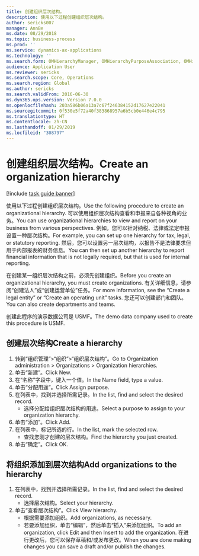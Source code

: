 ```yaml
---
title: 创建组织层次结构。
description: 使用以下过程创建组织层次结构。
author: sericks007
manager: AnnBe
ms.date: 08/29/2018
ms.topic: business-process
ms.prod: ''
ms.service: dynamics-ax-applications
ms.technology: ''
ms.search.form: OMHierarchyManager, OMHierarchyPurposeAssociation, OMHierarchySelection, HierarchyDesigner
audience: Application User
ms.reviewer: sericks
ms.search.scope: Core, Operations
ms.search.region: Global
ms.author: sericks
ms.search.validFrom: 2016-06-30
ms.dyn365.ops.version: Version 7.0.0
ms.openlocfilehash: 203a586b06a13a7c67f246384152d17627e22041
ms.sourcegitcommit: 0f530e5f72a40f383868957a6b5cb0e446e4c795
ms.translationtype: HT
ms.contentlocale: zh-CN
ms.lasthandoff: 01/29/2019
ms.locfileid: "308797"
---
```

# <a name="create-an-organization-hierarchy"></a><span data-ttu-id="b5de7-103">创建组织层次结构。</span><span class="sxs-lookup"><span data-stu-id="b5de7-103">Create an organization hierarchy</span></span>

[!include [task guide banner](../../includes/task-guide-banner.md)]

<span data-ttu-id="b5de7-104">使用以下过程创建组织层次结构。</span><span class="sxs-lookup"><span data-stu-id="b5de7-104">Use the following procedure to create an organizational hierarchy.</span></span> <span data-ttu-id="b5de7-105">可以使用组织层次结构查看和申报来自各种视角的业务。</span><span class="sxs-lookup"><span data-stu-id="b5de7-105">You can use organizational hierarchies to view and report on your business from various perspectives.</span></span> <span data-ttu-id="b5de7-106">例如，您可以针对纳税、法律或法定申报设置一种层次结构。</span><span class="sxs-lookup"><span data-stu-id="b5de7-106">For example, you can set up one hierarchy for tax, legal, or statutory reporting.</span></span> <span data-ttu-id="b5de7-107">然后，您可以设置另一层次结构，以报告不是法律要求但用于内部报表的财务信息。</span><span class="sxs-lookup"><span data-stu-id="b5de7-107">You can then set up another hierarchy to report financial information that is not legally required, but that is used for internal reporting.</span></span> 



<span data-ttu-id="b5de7-108">在创建某一组织层次结构之前，必须先创建组织。</span><span class="sxs-lookup"><span data-stu-id="b5de7-108">Before you create an organizational hierarchy, you must create organizations.</span></span> <span data-ttu-id="b5de7-109">有关详细信息，请参阅“创建法人”或“创建运营单位”任务。</span><span class="sxs-lookup"><span data-stu-id="b5de7-109">For more information, see the “Create a legal entity” or “Create an operating unit” tasks.</span></span> <span data-ttu-id="b5de7-110">您还可以创建部门和团队。</span><span class="sxs-lookup"><span data-stu-id="b5de7-110">You can also create departments and teams.</span></span> 



<span data-ttu-id="b5de7-111">创建此程序的演示数据公司是 USMF。</span><span class="sxs-lookup"><span data-stu-id="b5de7-111">The demo data company used to create this procedure is USMF.</span></span>


## <a name="create-a-hierarchy"></a><span data-ttu-id="b5de7-112">创建层次结构</span><span class="sxs-lookup"><span data-stu-id="b5de7-112">Create a hierarchy</span></span>
1. <span data-ttu-id="b5de7-113">转到“组织管理”>“组织”>“组织层次结构”。</span><span class="sxs-lookup"><span data-stu-id="b5de7-113">Go to Organization administration > Organizations > Organization hierarchies.</span></span>
2. <span data-ttu-id="b5de7-114">单击“新建”。</span><span class="sxs-lookup"><span data-stu-id="b5de7-114">Click New.</span></span>
3. <span data-ttu-id="b5de7-115">在“名称”字段中，键入一个值。</span><span class="sxs-lookup"><span data-stu-id="b5de7-115">In the Name field, type a value.</span></span>
4. <span data-ttu-id="b5de7-116">单击“分配用途”。</span><span class="sxs-lookup"><span data-stu-id="b5de7-116">Click Assign purpose.</span></span>
5. <span data-ttu-id="b5de7-117">在列表中，找到并选择所需记录。</span><span class="sxs-lookup"><span data-stu-id="b5de7-117">In the list, find and select the desired record.</span></span>
    * <span data-ttu-id="b5de7-118">选择分配给组织层次结构的用途。</span><span class="sxs-lookup"><span data-stu-id="b5de7-118">Select a purpose to assign to your organization hierarchy.</span></span>  
6. <span data-ttu-id="b5de7-119">单击“添加”。</span><span class="sxs-lookup"><span data-stu-id="b5de7-119">Click Add.</span></span>
7. <span data-ttu-id="b5de7-120">在列表中，标记所选的行。</span><span class="sxs-lookup"><span data-stu-id="b5de7-120">In the list, mark the selected row.</span></span>
    * <span data-ttu-id="b5de7-121">查找您刚才创建的层次结构。</span><span class="sxs-lookup"><span data-stu-id="b5de7-121">Find the hierarchy you just created.</span></span>  
8. <span data-ttu-id="b5de7-122">单击“确定”。</span><span class="sxs-lookup"><span data-stu-id="b5de7-122">Click OK.</span></span>

## <a name="add-organizations-to-the-hierarchy"></a><span data-ttu-id="b5de7-123">将组织添加到层次结构</span><span class="sxs-lookup"><span data-stu-id="b5de7-123">Add organizations to the hierarchy</span></span>
1. <span data-ttu-id="b5de7-124">在列表中，找到并选择所需记录。</span><span class="sxs-lookup"><span data-stu-id="b5de7-124">In the list, find and select the desired record.</span></span>
    * <span data-ttu-id="b5de7-125">选择层次结构。</span><span class="sxs-lookup"><span data-stu-id="b5de7-125">Select your hierarchy.</span></span>  
2. <span data-ttu-id="b5de7-126">单击“查看层次结构”。</span><span class="sxs-lookup"><span data-stu-id="b5de7-126">Click View hierarchy.</span></span>
    * <span data-ttu-id="b5de7-127">根据需要添加组织。</span><span class="sxs-lookup"><span data-stu-id="b5de7-127">Add organizations, as necessary.</span></span>  
    * <span data-ttu-id="b5de7-128">若要添加组织，单击“编辑”，然后单击“插入”来添加组织。</span><span class="sxs-lookup"><span data-stu-id="b5de7-128">To add an organization, click Edit and then Insert to add the organization.</span></span>     <span data-ttu-id="b5de7-129">在进行更改后，您可以保存草稿和/或发布更改。</span><span class="sxs-lookup"><span data-stu-id="b5de7-129">When you are done making changes you can save a draft and/or publish the changes.</span></span>  

